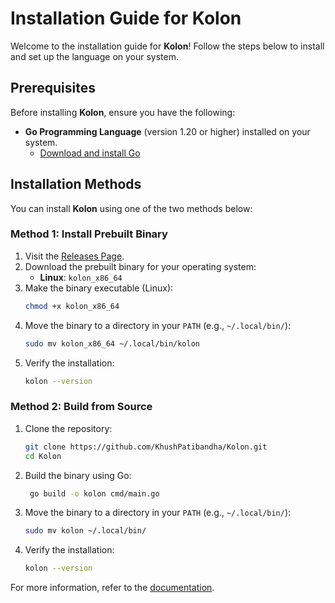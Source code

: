 # Installation Guide for Kolon

Welcome to the installation guide for **Kolon**! Follow the steps below to install and set up the language on your system.

## Prerequisites

Before installing **Kolon**, ensure you have the following:

- **Go Programming Language** (version 1.20 or higher) installed on your system.
  - [Download and install Go](https://golang.org/dl/)

## Installation Methods

You can install **Kolon** using one of the two methods below:

### Method 1: Install Prebuilt Binary

1. Visit the [Releases Page](https://github.com/KhushPatibandha/Kolon/releases).
2. Download the prebuilt binary for your operating system:
   - **Linux**: `kolon_x86_64`
3. Make the binary executable (Linux):
   ```bash
   chmod +x kolon_x86_64
   ```
4. Move the binary to a directory in your `PATH` (e.g., `~/.local/bin/`):
   ```bash
   sudo mv kolon_x86_64 ~/.local/bin/kolon
   ```
5. Verify the installation:
   ```bash
   kolon --version
   ```

### Method 2: Build from Source

1. Clone the repository:
   ```bash
   git clone https://github.com/KhushPatibandha/Kolon.git
   cd Kolon
   ```
2. Build the binary using Go:
   ```bash
    go build -o kolon cmd/main.go
   ```
3. Move the binary to a directory in your `PATH` (e.g., `~/.local/bin/`):
   ```bash
   sudo mv kolon ~/.local/bin/
   ```
4. Verify the installation:
   ```bash
   kolon --version
   ```

For more information, refer to the [documentation](https://github.com/KhushPatibandha/Kolon/blob/main/docs/docs.md).
